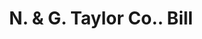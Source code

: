 ---
doi: 10.7916/D8T73VJJ
date_other: '1906'
date_other_textual: '1906'
form: printed ephemera
genre:
- Invoices
name:
- N. & G. Taylor Co.
object_in_context_url: https://biggert.cul.columbia.edu/items/view/ave_biggert_01436
subject_hierarchical_geographic:
- Philadelphia, Pennsylvania, United States
subject_name:
- N. & G. Taylor Co.
title: N. & G. Taylor Co.. Bill
sort_title: N. & G. Taylor Co.. Bill
call_number: ave_biggert_01436
coordinates:
- 40.00944444444445,-75.13333333333334
pid: ave_biggert_01436
identifiers: ave_biggert_01436
thumbnail: https://derivativo-1.library.columbia.edu/iiif/2/ldpd:344562/full/!256,256/0/native.jpg
permalink: "/biggert/ave_biggert_01436/"
layout: iiif-image-page
---